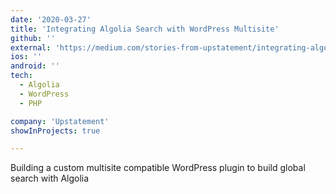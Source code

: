 ```yaml
---
date: '2020-03-27'
title: 'Integrating Algolia Search with WordPress Multisite'
github: ''
external: 'https://medium.com/stories-from-upstatement/integrating-algolia-search-with-wordpress-multisite-e2dea3ed449c'
ios: ''
android: ''
tech:
  - Algolia
  - WordPress
  - PHP

company: 'Upstatement'
showInProjects: true

---
```


Building a custom multisite compatible WordPress plugin to build global search with Algolia
